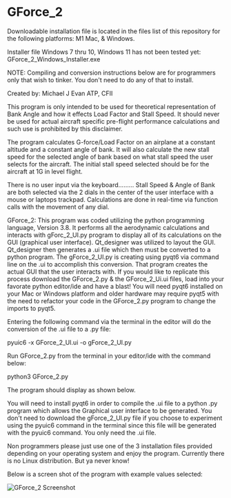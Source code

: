 # GForce_2

Downloadable installation file is located in the files list of this repository for the following platforms: M1 Mac, & Windows.

Installer file Windows 7 thru 10, Windows 11 has not been tested yet: GForce_2_Windows_Installer.exe

NOTE: Compiling and conversion instructions below are for programmers only that wish to tinker. You don't need to do any of that to install.

Created by: Michael J Evan ATP, CFII                                                           

This program is only intended to be used for theoretical representation of Bank Angle and how it effects Load Factor and Stall Speed. It should never be used for actual aircraft specific pre-flight performance calculations and such use is prohibited
by this disclaimer.

The program calculates G-force/Load Factor on an airplane at a constant altitude and a constant angle of bank. It will also calculate the new stall speed for the selected angle of bank based on what stall speed the user selects for the aircraft. The initial stall speed selected should be for the aircraft at 1G in level flight.

There is no user input via the keyboard......... Stall Speed & Angle of Bank are both selected via the 2 dials in the center of the user interface with a mouse or laptops trackpad.  Calculations are done in real-time via function calls with the movement of any dial.

GForce_2: This program was coded utilizing the python programming language, Version 3.8. It performs all the aerodynamic calculations and interacts with gForc_2_UI.py program to display all of its calculations on the GUI (graphical user interface). Qt_designer was utilized to layout the GUI. Qt_designer then generates a .ui file which then must be converted to a python program. The gForce_2_UI.py is creating using pyqt6 via command line on the .ui to accomplish this conversion. That program creates the actual GUI that the user interacts with. If you would like to replicate this process download the GForce_2.py & the GForce_2_Ui.ui files, load into your favorate python editor/ide and have a blast! You will need pyqt6 installed on your Mac or Windows platform and older hardware may require pyqt5 with the need to refactor your code in the GForce_2.py program to change the imports to pyqt5.

Entering the following command via the terminal in the editor will do the conversion of the .ui file to a .py file:

pyuic6 -x GForce_2_UI.ui -o gForce_2_UI.py

Run GForce_2.py from the terminal in your editor/ide with the command below:

python3 GForce_2.py

The program should display as shown below.

You will need to install pyqt6 in order to compile the .ui file to a python .py program which allows the Graphical user interface to be generated. You don't need to download the gForce_2_UI.py file if you choose to experiment using the pyuic6 command in the terminal since this file will be generated with the pyuic6 command. You only need the .ui file.

Non programmers please just use one of the 3 installation files provided depending on your operating system and enjoy the program. Currently there is no Linux distribution. But ya never know!

Below is a screen shot of the program with example values selected:

![GForce_2 Screenshot](https://user-images.githubusercontent.com/49410936/165987633-46618654-ad2a-499e-8179-9ac31cacb54b.png)

